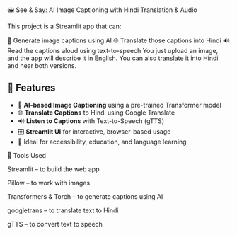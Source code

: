 🖼️ See & Say: AI Image Captioning with Hindi Translation & Audio

This project is a Streamlit app that can:

📸 Generate image captions using AI
🌐 Translate those captions into Hindi
🔊 Read the captions aloud using text-to-speech
You just upload an image, and the app will describe it in English. You can also translate it into Hindi and hear both versions.


## 🚀 Features

- 📸 **AI-based Image Captioning** using a pre-trained Transformer model
- 🌐 **Translate Captions** to Hindi using Google Translate
- 🔊 **Listen to Captions** with Text-to-Speech (gTTS)
- 🎛️ **Streamlit UI** for interactive, browser-based usage
- 🧠 Ideal for accessibility, education, and language learning



🔧 Tools Used

Streamlit – to build the web app

Pillow – to work with images

Transformers & Torch – to generate captions using AI

googletrans – to translate text to Hindi

gTTS – to convert text to speech


